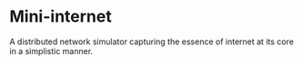 # Mini-internet
A distributed network simulator capturing the essence of internet at its core in a simplistic manner.
